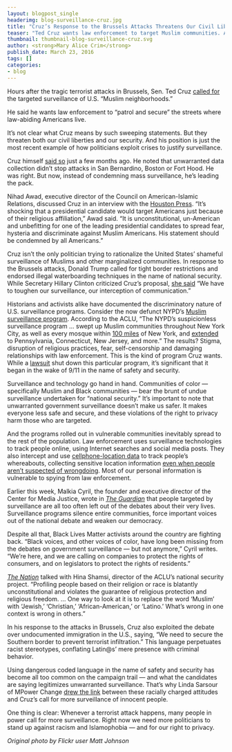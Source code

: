 ```yaml
---
layout: blogpost_single
headerimg: blog-surveillance-cruz.jpg  
title: "Cruz’s Response to the Brussels Attacks Threatens Our Civil Liberties — and Doesn’t Make Us Safer"
teaser: "Ted Cruz wants law enforcement to target Muslim communities. And his position is just the most recent example of how politicians exploit crises to justify surveillance."
thumbnail: thumbnail-blog-surveillance-cruz.svg
author: <strong>Mary Alice Crim</strong>
publish_date: March 23, 2016
tags: []
categories:
- blog
---
```

Hours after the tragic terrorist attacks in Brussels, Sen. Ted Cruz [called for](http://m.motherjones.com/mojo/2016/03/ted-cruz-calls-patroling-muslim-neighborhoods) the targeted surveillance of U.S. “Muslim neighborhoods.”

He said he wants law enforcement to “patrol and secure” the streets where law-abiding Americans live. 

It’s not clear what Cruz means by such sweeping statements. But they threaten both our civil liberties and our security. And his position is just the most recent example of how politicians exploit crises to justify surveillance. 

Cruz himself [said so](http://www.theguardian.com/us-news/2015/dec/10/ted-cruz-nsa-surveillance-san-bernardino) just a few months ago. He noted that unwarranted data collection didn’t stop attacks in San Bernardino, Boston or Fort Hood. He was right. But now, instead of condemning mass surveillance, he’s leading the pack. 

Nihad Awad, executive director of the Council on American-Islamic Relations, discussed Cruz in an interview with the [Houston Press](http://www.houstonpress.com/news/ted-cruz-wants-to-patrol-and-secure-american-muslim-communities-get-ready-houston-8263522). “It’s shocking that a presidential candidate would target Americans just because of their religious affiliation,” Awad said. “It is unconstitutional, un-American and unbefitting for one of the leading presidential candidates to spread fear, hysteria and discriminate against Muslim Americans. His statement should be condemned by all Americans.”

Cruz isn’t the only politician trying to rationalize the United States’ shameful surveillance of Muslims and other marginalized communities. In response to the Brussels attacks, Donald Trump called for tight border restrictions and endorsed illegal waterboarding techniques in the name of national security. While Secretary Hillary Clinton criticized Cruz’s proposal, [she said](http://www.cleveland.com/open/index.ssf/2016/03/hillary_clinton_calls_for_more.html) “We have to toughen our surveillance, our interception of communication.”

Historians and activists alike have documented the discriminatory nature of U.S. surveillance programs. Consider the now defunct NYPD’s [Muslim surveillance program](https://www.aclu.org/factsheet-nypd-muslim-surveillance-program). According to the ACLU, “The NYPD’s suspicionless surveillance program ... swept up Muslim communities throughout New York City, as well as every mosque within [100 miles](http://www.ap.org/Content/AP-In-The-News/2011/With-CIA-help-NYPD-moves-covertly-in-Muslim-areas) of New York, and [extended](http://www.ap.org/Content/AP-In-The-News/2012/NYPD-monitored-Muslim-students-all-over-Northeast) to Pennsylvania, Connecticut, New Jersey, and more.” The results? Stigma, disruption of religious practices, fear, self-censorship and damaging relationships with law enforcement. This is the kind of program Cruz wants. While a [lawsuit](https://www.aclu.org/cases/raza-v-city-new-york-legal-challenge-nypd-muslim-surveillance-program) shut down this particular program, it’s significant that it began in the wake of 9/11 in the name of safety and security. 

Surveillance and technology go hand in hand. Communities of color — specifically Muslim and Black communities — bear the brunt of undue surveillance undertaken for “national security.” It’s important to note that unwarranted government surveillance doesn’t make us safer. It makes everyone less safe and secure, and these violations of the right to privacy harm those who are targeted. 

And the programs rolled out in vulnerable communities inevitably spread to the rest of the population. Law enforcement uses surveillance technologies to track people online, using Internet searches and social media posts. They also intercept and use [cellphone-location data](https://s3.amazonaws.com/s3.colorofchange.org/images/FinalStingrayLetter_3-14-2016_45.pdf) to track people’s whereabouts, collecting sensitive location information [even when people aren’t suspected of wrongdoing](http://blogs.wsj.com/digits/2012/10/22/judge-questions-tools-that-grab-cellphone-data-on-innocent-people/). Most of our personal information is vulnerable to spying from law enforcement.

Earlier this week, Malkia Cyril, the founder and executive director of the Center for Media Justice, wrote in <em>[The Guardian](http://www.theguardian.com/technology/2016/mar/21/apple-fbi-black-americans-encryption-debate)</em> that people targeted by surveillance are all too often left out of the debates about their very lives. Surveillance programs silence entire communities, force important voices out of the national debate and weaken our democracy. 

Despite all that, Black Lives Matter activists around the country are fighting back. “Black voices, and other voices of color, have long been missing from the debates on government surveillance — but not anymore,” Cyril writes. “We’re here, and we are calling on companies to protect the rights of consumers, and on legislators to protect the rights of residents.”

<em>[The Nation](http://www.thenation.com/article/ted-cruzs-radical-new-proposal-patrol-and-secure-muslim-neighborhoods/)</em> talked with Hina Shamsi, director of the ACLU’s national security project. “Profiling people based on their religion or race is blatantly unconstitutional and violates the guarantee of religious protection and religious freedom. … One way to look at it is to replace the word ‘Muslim’ with ‘Jewish,’ ‘Christian,’ ‘African-American,’ or ‘Latino.’ What’s wrong in one context is wrong in others.”

In his response to the attacks in Brussels, Cruz also exploited the debate over undocumented immigration in the U.S., saying, “We need to secure the Southern border to prevent terrorist infiltration.” This language perpetuates racist stereotypes, conflating Latin@s’ mere presence with criminal behavior. 

Using dangerous coded language in the name of safety and security has become all too common on the campaign trail — and what the candidates are saying legitimizes unwarranted surveillance. That’s why Linda Sarsour of MPower Change [drew the link](https://twitter.com/MPOWER_Change/status/712401200331804673) between these racially charged attitudes and Cruz’s call for more surveillance of innocent people.

One thing is clear: Whenever a terrorist attack happens, many people in power call for more surveillance. Right now we need more politicians to stand up against racism and Islamophobia — and for our right to privacy. 

*Original photo by Flickr user Matt Johnson*
